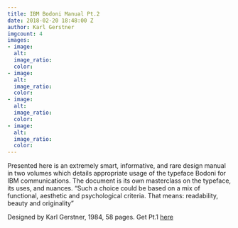 ```yaml
---
title: IBM Bodoni Manual Pt.2
date: 2018-02-20 18:48:00 Z
author: Karl Gerstner
imgcount: 4
images:
- image: 
  alt: 
  image_ratio: 
  color: 
- image: 
  alt: 
  image_ratio: 
  color: 
- image: 
  alt: 
  image_ratio: 
  color: 
- image: 
  alt: 
  image_ratio: 
  color: 
---
```


Presented here is an extremely smart, informative, and rare design manual in two volumes which details appropriate usage of the typeface Bodoni for IBM communications. The document is its own masterclass on the typeface, its uses, and nuances. “Such a choice could be based on a mix of functional, aesthetic and psychological criteria. That means: readability, beauty and originality”

Designed by Karl Gerstner, 1984, 58 pages.
Get Pt.1 [here](http://rationale-design.com/resources/ibm-bodoni-manual-pt1/)